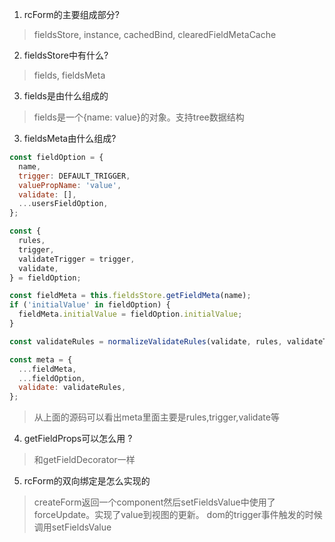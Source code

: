 
1. rcForm的主要组成部分?

> fieldsStore, instance, cachedBind, clearedFieldMetaCache


2. fieldsStore中有什么?

> fields, fieldsMeta

3. fields是由什么组成的

> fields是一个{name: value}的对象。支持tree数据结构

3. fieldsMeta由什么组成?

```js
const fieldOption = {
  name,
  trigger: DEFAULT_TRIGGER,
  valuePropName: 'value',
  validate: [],
  ...usersFieldOption,
};

const {
  rules,
  trigger,
  validateTrigger = trigger,
  validate,
} = fieldOption;

const fieldMeta = this.fieldsStore.getFieldMeta(name);
if ('initialValue' in fieldOption) {
  fieldMeta.initialValue = fieldOption.initialValue;
}

const validateRules = normalizeValidateRules(validate, rules, validateTrigger);

const meta = {
  ...fieldMeta,
  ...fieldOption,
  validate: validateRules,
};
```

> 从上面的源码可以看出meta里面主要是rules,trigger,validate等


4. getFieldProps可以怎么用 ?

> 和getFieldDecorator一样

5. rcForm的双向绑定是怎么实现的

> createForm返回一个component然后setFieldsValue中使用了forceUpdate。实现了value到视图的更新。
dom的trigger事件触发的时候调用setFieldsValue
